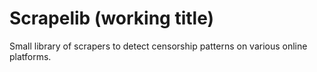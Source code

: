 # Scrapelib (working title)
Small library of scrapers to detect censorship patterns on various online platforms. 

# 